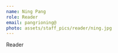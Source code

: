 ```yaml
---
name: Ning Pang
role: Reader
email: pangrioning@
photo: assets/staff_pics/reader/ning.jpg
---
```


Reader